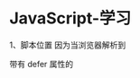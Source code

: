 # JavaScript-学习
1、脚本位置
因为当浏览器解析到 <script> 标签时，浏览器会停止解析其后的内容，而优先下载脚本文件，并执行其中的代码，
这意味着，其后的 styles.css 样式文件和<body>标签都无法被加载，由于<body>标签无法被加载，导致页面无法渲染，是一片空白。
JavaScript下载过程会阻塞其他资源的下载，比如样式文件和图片。尽管脚本的下载过程不会互相影响，但页面仍然必须等待所有
JavaScript代码下载并执行完成才能继续。
  
推荐：将所有<script>标签尽可能放到<body>标签的底部，以尽量减少对整个页面下载的影响。（优化JavaScript 的首要规则：将脚本放在底部。）

2、组织脚本
因为每遇到一个<script>标签，都会因执行脚本而导致一定的延时，所以减少页面包含的<script>标签数量有助于改善这一情况。这不仅针对外链脚本，内嵌脚本的数量同样也要限制。
  
特别提醒的是，把一段内嵌脚本放在引用外链样式表的<link>之后会导致页面阻塞去等待样式表的下载。这样做是为了确保内嵌脚本在执行时能获得最精确的样式信息。因此，建议不要把内嵌脚本紧跟在<link>标签后面。

3、无阻塞的脚本
无阻塞脚本的秘诀在于，在页面加载完成后才加载 JavaScript 代码。这就意味着在 window 对象的 onload事件触发后再下载脚本。

4、延迟加载脚本
Defer 属性指明本元素所含的脚本不会修改 DOM，因此代码能安全地延迟执行。

 <script type="text/javascript" src="script1.js" defer></script>

带有 defer 属性的<script>标签可以放置在文档的任何位置。对应的 JavaScript 文件将在页面解析到<script>标签时开始下载，但不会执行，直到 DOM 加载完成，即onload事件触发前才会被执行。任何带有 defer 属性的<script>元素在 DOM 完成加载之前都不会被执行，无论内嵌或者是外链脚本都是如此。
  
async。它的作用和 defer 一样，能够异步地加载和执行脚本，不因为加载脚本而阻塞页面的加载。但是有一点需要注意，在有 async 的情况下，JavaScript 脚本一旦下载好了就会执行，所以很有可能不是按照原本的顺序来执行的。如果 JavaScript 脚本前后有依赖性，使用 async 就很有可能出现错误。

5、动态脚本元素

通过标准 DOM 函数创建<script>元素
  
var script = document.createElement ("script");
   script.type = "text/javascript";
   script.src = "script1.js";
   document.getElementsByTagName("head")[0].appendChild(script);
  
  
通过监听 onload 事件加载 JavaScript 脚本

var script = document.createElement ("script")
script.type = "text/javascript";
//Firefox, Opera, Chrome, Safari 3+
script.onload = function(){
    alert("Script loaded!");
};
script.src = "script1.js";
document.getElementsByTagName("head")[0].appendChild(script);


通过检查 readyState 状态加载 JavaScript 脚本

var script = document.createElement("script")
script.type = "text/javascript";
 
//Internet Explorer
script.onreadystatechange = function(){
     if (script.readyState == "loaded" || script.readyState == "complete"){
           script.onreadystatechange = null;
           alert("Script loaded.");
     }
};
 
script.src = "script1.js";
document.getElementsByTagName("head")[0].appendChild(script);

readyState 有五种取值：
“uninitialized”：默认状态
“loading”：下载开始
“loaded”：下载完成
“interactive”：下载完成但尚不可用
“complete”：所有数据已经准备好
有时<script>元素会得到“loader”却从不出现“complete”，但另外一些情况下出现“complete”而用不到“loaded”。最安全的办法就是在 readystatechange 事件中检查这两种状态，并且当其中一种状态出现时，删除 readystatechange 事件句柄（保证事件不会被处理两次）。


通过函数进行封装
function loadScript(url, callback){
    var script = document.createElement ("script")
    script.type = "text/javascript";
    if (script.readyState){ //IE
        script.onreadystatechange = function(){
            if (script.readyState == "loaded" || script.readyState == "complete"){
                script.onreadystatechange = null;
                callback();
            }
        };
    } else { //Others
        script.onload = function(){
            callback();
        };
    }
    script.src = url;
    document.getElementsByTagName("head")[0].appendChild(script);
}
此函数接收两个参数：JavaScript 文件的 URL，和一个当 JavaScript 接收完成时触发的回调函数。属性检查用于决定监视哪种事件。最后一步，设置 src 属性，并将<script>元素添加至页面。此 loadScript() 函数使用方法如下：
  
loadScript()函数使用方法
  
loadScript("script1.js", function(){
    alert("File is loaded!");
});

通过 loadScript()函数加载多个 JavaScript 脚本

loadScript("script1.js", function(){
    loadScript("script2.js", function(){
        loadScript("script3.js", function(){
            alert("All files are loaded!");
        });
    });
});

此代码等待 script1.js 可用之后才开始加载 script2.js，等 script2.js 可用之后才开始加载 script3.js。虽然此方法可行，但如果要下载和执行的文件很多，还是有些麻烦。如果多个文件的次序十分重要，更好的办法是将这些文件按照正确的次序连接成一个文件。独立文件可以一次性下载所有代码（由于这是异步进行的，使用一个大文件并没有什么损失）。

